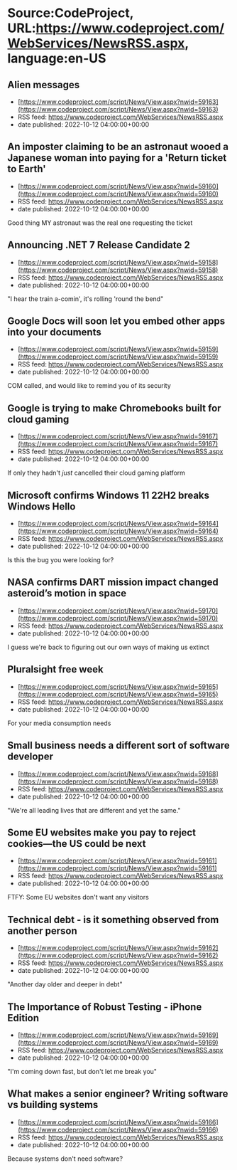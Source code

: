 # Source:CodeProject, URL:https://www.codeproject.com/WebServices/NewsRSS.aspx, language:en-US

## Alien messages
 - [https://www.codeproject.com/script/News/View.aspx?nwid=59163](https://www.codeproject.com/script/News/View.aspx?nwid=59163)
 - RSS feed: https://www.codeproject.com/WebServices/NewsRSS.aspx
 - date published: 2022-10-12 04:00:00+00:00



## An imposter claiming to be an astronaut wooed a Japanese woman into paying for a 'Return ticket to Earth'
 - [https://www.codeproject.com/script/News/View.aspx?nwid=59160](https://www.codeproject.com/script/News/View.aspx?nwid=59160)
 - RSS feed: https://www.codeproject.com/WebServices/NewsRSS.aspx
 - date published: 2022-10-12 04:00:00+00:00

Good thing MY astronaut was the real one requesting the ticket

## Announcing .NET 7 Release Candidate 2
 - [https://www.codeproject.com/script/News/View.aspx?nwid=59158](https://www.codeproject.com/script/News/View.aspx?nwid=59158)
 - RSS feed: https://www.codeproject.com/WebServices/NewsRSS.aspx
 - date published: 2022-10-12 04:00:00+00:00

"I hear the train a-comin', it's rolling 'round the bend"

## Google Docs will soon let you embed other apps into your documents
 - [https://www.codeproject.com/script/News/View.aspx?nwid=59159](https://www.codeproject.com/script/News/View.aspx?nwid=59159)
 - RSS feed: https://www.codeproject.com/WebServices/NewsRSS.aspx
 - date published: 2022-10-12 04:00:00+00:00

COM called, and would like to remind you of its security

## Google is trying to make Chromebooks built for cloud gaming
 - [https://www.codeproject.com/script/News/View.aspx?nwid=59167](https://www.codeproject.com/script/News/View.aspx?nwid=59167)
 - RSS feed: https://www.codeproject.com/WebServices/NewsRSS.aspx
 - date published: 2022-10-12 04:00:00+00:00

If only they hadn't *just* cancelled their cloud gaming platform

## Microsoft confirms Windows 11 22H2 breaks Windows Hello
 - [https://www.codeproject.com/script/News/View.aspx?nwid=59164](https://www.codeproject.com/script/News/View.aspx?nwid=59164)
 - RSS feed: https://www.codeproject.com/WebServices/NewsRSS.aspx
 - date published: 2022-10-12 04:00:00+00:00

Is this the bug you were looking for?

## NASA confirms DART mission impact changed asteroid’s motion in space
 - [https://www.codeproject.com/script/News/View.aspx?nwid=59170](https://www.codeproject.com/script/News/View.aspx?nwid=59170)
 - RSS feed: https://www.codeproject.com/WebServices/NewsRSS.aspx
 - date published: 2022-10-12 04:00:00+00:00

I guess we're back to figuring out our own ways of making us extinct

## Pluralsight free week
 - [https://www.codeproject.com/script/News/View.aspx?nwid=59165](https://www.codeproject.com/script/News/View.aspx?nwid=59165)
 - RSS feed: https://www.codeproject.com/WebServices/NewsRSS.aspx
 - date published: 2022-10-12 04:00:00+00:00

For your media consumption needs

## Small business needs a different sort of software developer
 - [https://www.codeproject.com/script/News/View.aspx?nwid=59168](https://www.codeproject.com/script/News/View.aspx?nwid=59168)
 - RSS feed: https://www.codeproject.com/WebServices/NewsRSS.aspx
 - date published: 2022-10-12 04:00:00+00:00

"We're all leading lives that are different and yet the same."

## Some EU websites make you pay to reject cookies—the US could be next
 - [https://www.codeproject.com/script/News/View.aspx?nwid=59161](https://www.codeproject.com/script/News/View.aspx?nwid=59161)
 - RSS feed: https://www.codeproject.com/WebServices/NewsRSS.aspx
 - date published: 2022-10-12 04:00:00+00:00

FTFY: Some EU websites don't want any visitors

## Technical debt - is it something observed from another person
 - [https://www.codeproject.com/script/News/View.aspx?nwid=59162](https://www.codeproject.com/script/News/View.aspx?nwid=59162)
 - RSS feed: https://www.codeproject.com/WebServices/NewsRSS.aspx
 - date published: 2022-10-12 04:00:00+00:00

"Another day older and deeper in debt"

## The Importance of Robust Testing - iPhone Edition
 - [https://www.codeproject.com/script/News/View.aspx?nwid=59169](https://www.codeproject.com/script/News/View.aspx?nwid=59169)
 - RSS feed: https://www.codeproject.com/WebServices/NewsRSS.aspx
 - date published: 2022-10-12 04:00:00+00:00

"I'm coming down fast, but don't let me break you"

## What makes a senior engineer? Writing software vs building systems
 - [https://www.codeproject.com/script/News/View.aspx?nwid=59166](https://www.codeproject.com/script/News/View.aspx?nwid=59166)
 - RSS feed: https://www.codeproject.com/WebServices/NewsRSS.aspx
 - date published: 2022-10-12 04:00:00+00:00

Because systems don't need software?

